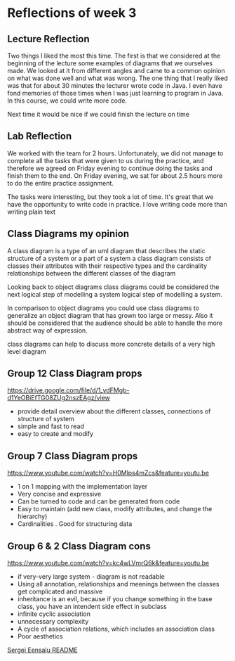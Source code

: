 # Reflections of week 3

## Lecture Reflection
Two things I liked the most this time. The first is that we considered at the beginning of the lecture some examples of diagrams that we ourselves made. We looked at it from different angles and came to a common opinion on what was done well and what was wrong. The one thing that I really liked was that for about 30 minutes the lecturer wrote code in Java. I even have fond memories of those times when I was just learning to program in Java. In this course, we could write more code. 

Next time it would be nice if we could finish the lecture on time


## Lab Reflection

We worked with the team for 2 hours. Unfortunately, we did not manage to complete all the tasks that were given to us during the practice, and therefore we agreed on Friday evening to continue doing the tasks and finish them to the end. On Friday evening, we sat for about 2.5 hours more to do the entire practice assignment.

The tasks were interesting, but they took a lot of time. It's great that we have the opportunity to write code in practice. I love writing code more than writing plain text


## Class Diagrams my opinion

A class diagram is a type of an uml diagram that describes the static structure of a system or a part of a system a class diagram consists of classes their attributes with their respective types  and the cardinality relationships between the different classes of the diagram

Looking back to object diagrams class diagrams could be considered the next logical step of modelling a system logical step of modelling a system.

In comparison to object diagrams you could use class diagrams to generalize
an object diagram that has grown too large or messy. Also it should be considered that the audience should be able to handle the more abstract way of expression.

class diagrams can help to discuss more concrete details of a very high level diagram

## Group 12 Class Diagram props
https://drive.google.com/file/d/1_ydFMgb-d1YeOBiEfTG08ZUg2nszEAgz/view 
- provide detail overview about the different classes, connections of structure of system
- simple and fast to read
- easy to create and modify

## Group 7 Class Diagram props
https://www.youtube.com/watch?v=H0Mlps4mZcs&feature=youtu.be
- 1 on 1 mapping with the implementation layer
- Very concise and expressive
- Can be turned to code and can be generated from code
- Easy to maintain (add new class, modify attributes, and change the hierarchy)
- Cardinalities 
. Good for structuring data

## Group 6 & 2  Class Diagram cons
https://www.youtube.com/watch?v=kc4wLVmrQ6k&feature=youtu.be
- if very-very large system - diagram is not readable 
- Using all annotation, relationships and meenings between the classes get complicated and massive
- inheritance is an evil, because if you change something in the base class, you have an intendent side effect in subclass
- infinite cyclic association
- unnecessary complexity 
- A cycle of association relations, which includes an association class
- Poor aesthetics


[Sergei Eensalu README](/Sergei%20Eensalu/README.md)

  








